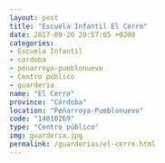 ```yaml
---
layout: post
title: "Escuela Infantil El Cerro"
date: 2017-09-20 20:57:05 +0200
categories:
- Escuela Infantil
- cordoba
- penarroya-pueblonuevo
- Centro público
- guarderia
name: "El Cerro"
province: "Córdoba"
location: "Peñarroya-Pueblonuevo"
code: "14010269"
type: "Centro público"
img: guarderia.jpg
permalink: /guarderias/el-cerro.html
---
```

